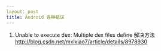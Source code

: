 ```yaml
---
layout:_post
title: Android 各种错误
---
```


1. Unable to execute dex: Multiple dex files define 解决方法   http://blog.csdn.net/mxlxiao7/article/details/8978930
 